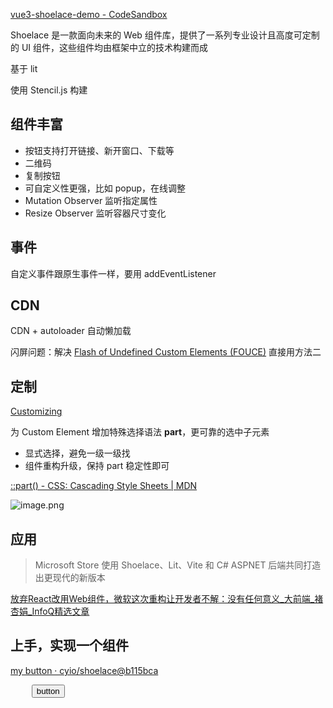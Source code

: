 [vue3-shoelace-demo - CodeSandbox](https://codesandbox.io/s/vue3-shoelace-demo-jmvkpt?file=/src/App.vue)

Shoelace 是一款面向未来的 Web 组件库，提供了一系列专业设计且高度可定制的 UI 组件，这些组件均由框架中立的技术构建而成

基于 lit

使用 Stencil.js 构建

## 组件丰富

- 按钮支持打开链接、新开窗口、下载等
- 二维码
- 复制按钮
- 可自定义性更强，比如 popup，在线调整
- Mutation Observer 监听指定属性
- Resize Observer 监听容器尺寸变化

## 事件

自定义事件跟原生事件一样，要用 addEventListener
## CDN

CDN  + autoloader 自动懒加载

闪屏问题：解决 [Flash of Undefined Custom Elements (FOUCE)](https://www.abeautifulsite.net/posts/flash-of-undefined-custom-elements/)
直接用方法二
## 定制

[Customizing](https://shoelace.style/getting-started/customizing/)

为 Custom Element 增加特殊选择语法 **part**，更可靠的选中子元素
- 显式选择，避免一级一级找
- 组件重构升级，保持 part 稳定性即可

[::part() - CSS: Cascading Style Sheets | MDN](https://developer.mozilla.org/en-US/docs/Web/CSS/::part)

![image.png](https://img.oaker.bid/?url=http://tva1.sinaimg.cn/large/4e5d3ea7ly1hjddee1ag4j212w0gcdqx.jpg)
## 应用

> Microsoft Store 使用 Shoelace、Lit、Vite 和 C# ASPNET 后端共同打造出更现代的新版本

[放弃React改用Web组件，微软这次重构让开发者不解：没有任何意义_大前端_褚杏娟_InfoQ精选文章](https://www.infoq.cn/news/aRc3dogIgR4dABwJRWXw)


## 上手，实现一个组件

[my button · cyio/shoelace@b115bca](https://github.com/cyio/shoelace/commit/b115bca6b2fea08544cd7b90dd6ff9c2297fd47b)

<pre class="language-html preview">
	<button>button</button>
</pre>